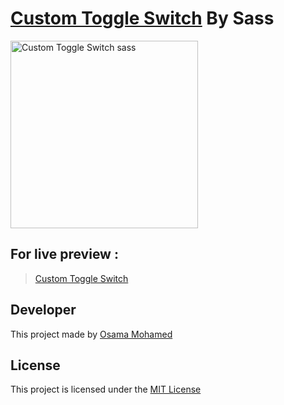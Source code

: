 # [Custom Toggle Switch](https://osama-mohamed.github.io/custom_toggle_switch_sass) By Sass

[<img src="https://sass-lang.com/assets/img/logos/logo.svg" width="300" title="Custom Toggle Switch sass" >](https://github.com/osama-mohamed)


## For live preview :
> [Custom Toggle Switch](https://osama-mohamed.github.io/custom_toggle_switch_sass)


## Developer
This project made by [Osama Mohamed](https://www.linkedin.com/in/osama-mohamed-ms/)

## License
This project is licensed under the [MIT License](https://opensource.org/licenses/MIT)
